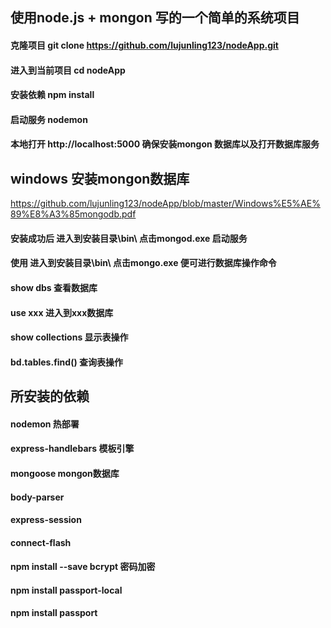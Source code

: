 ## 使用node.js + mongon 写的一个简单的系统项目
#### 克隆项目 git clone https://github.com/lujunling123/nodeApp.git
#### 进入到当前项目 cd nodeApp
#### 安装依赖 npm install 
#### 启动服务 nodemon
#### 本地打开 http://localhost:5000 确保安装mongon 数据库以及打开数据库服务

## windows 安装mongon数据库 
https://github.com/lujunling123/nodeApp/blob/master/Windows%E5%AE%89%E8%A3%85mongodb.pdf
#### 安装成功后 进入到安装目录\bin\ 点击mongod.exe 启动服务
#### 使用 进入到安装目录\bin\ 点击mongo.exe  便可进行数据库操作命令
#### show dbs 查看数据库
#### use xxx  进入到xxx数据库
#### show collections 显示表操作
#### bd.tables.find() 查询表操作

## 所安装的依赖
#### nodemon 热部署
#### express-handlebars 模板引擎
#### mongoose mongon数据库
#### body-parser
#### express-session
#### connect-flash
#### npm install --save bcrypt 密码加密
#### npm install passport-local
#### npm install passport
